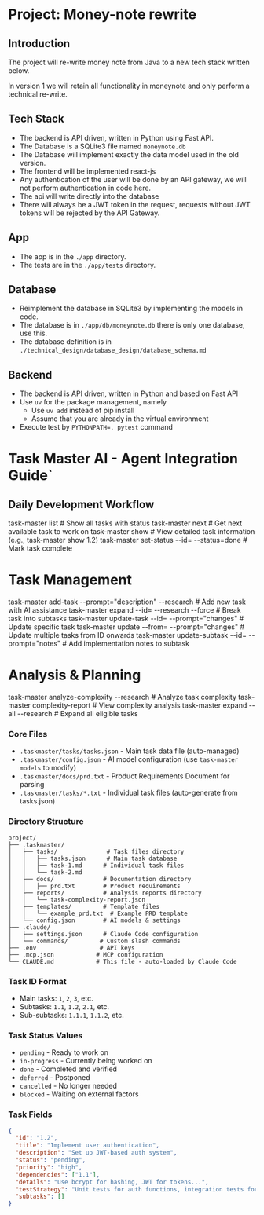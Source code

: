 # Project: Money-note rewrite

## Introduction

The project will re-write money note from Java to a new tech stack written below.

In version 1 we will retain all functionality in moneynote and only perform a technical re-write.

## Tech Stack

* The backend is API driven, written in Python using Fast API.
* The Database is a SQLite3 file named `moneynote.db`
* The Database will implement exactly the data model used in the old version.
* The frontend will be implemented react-js
* Any authentication of the user will be done by an API gateway, we will not perform authentication in code here.
* The api will write directly into the database
* There will always be a JWT token in the request, requests without JWT tokens will be rejected by the API Gateway.

## App

* The app is in the `./app` directory. 
* The tests are in the `./app/tests` directory.

## Database

* Reimplement the database in SQLite3 by implementing the models in code.
* The database is in `./app/db/moneynote.db` there is only one database, use this.
* The database definition is in `./technical_design/database_design/database_schema.md`

## Backend
* The backend is API driven, written in Python and based on Fast API
* Use `uv` for the package management, namely
  * Use `uv add` instead of pip install
  * Assume that you are already in the virtual environment
* Execute test by `PYTHONPATH=. pytest` command

# Task Master AI - Agent Integration Guide`

## Daily Development Workflow
task-master list                                   # Show all tasks with status
task-master next                                   # Get next available task to work on
task-master show <id>                             # View detailed task information (e.g., task-master show 1.2)
task-master set-status --id=<id> --status=done    # Mark task complete

# Task Management
task-master add-task --prompt="description" --research        # Add new task with AI assistance
task-master expand --id=<id> --research --force              # Break task into subtasks
task-master update-task --id=<id> --prompt="changes"         # Update specific task
task-master update --from=<id> --prompt="changes"            # Update multiple tasks from ID onwards
task-master update-subtask --id=<id> --prompt="notes"        # Add implementation notes to subtask

# Analysis & Planning
task-master analyze-complexity --research          # Analyze task complexity
task-master complexity-report                      # View complexity analysis
task-master expand --all --research                # Expand all eligible tasks
### Core Files

- `.taskmaster/tasks/tasks.json` - Main task data file (auto-managed)
- `.taskmaster/config.json` - AI model configuration (use `task-master models` to modify)
- `.taskmaster/docs/prd.txt` - Product Requirements Document for parsing
- `.taskmaster/tasks/*.txt` - Individual task files (auto-generate from tasks.json)

### Directory Structure

```
project/
├── .taskmaster/
│   ├── tasks/              # Task files directory
│   │   ├── tasks.json      # Main task database
│   │   ├── task-1.md      # Individual task files
│   │   └── task-2.md
│   ├── docs/              # Documentation directory
│   │   ├── prd.txt        # Product requirements
│   ├── reports/           # Analysis reports directory
│   │   └── task-complexity-report.json
│   ├── templates/         # Template files
│   │   └── example_prd.txt  # Example PRD template
│   └── config.json        # AI models & settings
├── .claude/
│   ├── settings.json      # Claude Code configuration
│   └── commands/         # Custom slash commands
├── .env                  # API keys
├── .mcp.json            # MCP configuration
└── CLAUDE.md            # This file - auto-loaded by Claude Code
```
### Task ID Format

- Main tasks: `1`, `2`, `3`, etc.
- Subtasks: `1.1`, `1.2`, `2.1`, etc.
- Sub-subtasks: `1.1.1`, `1.1.2`, etc.

### Task Status Values

- `pending` - Ready to work on
- `in-progress` - Currently being worked on
- `done` - Completed and verified
- `deferred` - Postponed
- `cancelled` - No longer needed
- `blocked` - Waiting on external factors

### Task Fields

```json
{
  "id": "1.2",
  "title": "Implement user authentication",
  "description": "Set up JWT-based auth system",
  "status": "pending",
  "priority": "high",
  "dependencies": ["1.1"],
  "details": "Use bcrypt for hashing, JWT for tokens...",
  "testStrategy": "Unit tests for auth functions, integration tests for login flow",
  "subtasks": []
}
